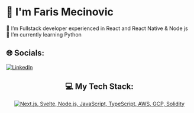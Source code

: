 # 👋 I'm Faris Mecinovic
🔭 I’m Fullstack developer experienced in React and React Native & Node js <br>🌱 I’m currently learning Python


## 🌐 Socials:
[![LinkedIn](https://img.shields.io/badge/LinkedIn-%230077B5.svg?logo=linkedin&logoColor=white)](https://linkedin.com/in/faris-mecinovic) 


<div align="center">

## 💻 My Tech Stack:

[![Next.js, Svelte, Node.js, JavaScript, TypeScript, AWS, GCP, Solidity](https://skillicons.dev/icons?i=next,svelte,nodejs,js,ts,aws,gcp,solidity)](https://skillicons.dev)

</div>

